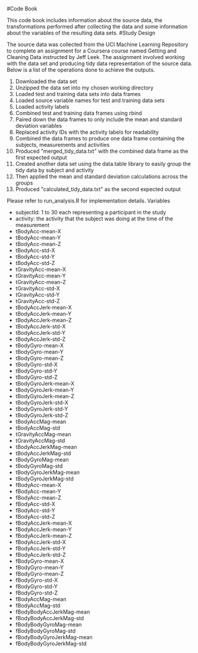 #Code Book

This code book includes information about the source data, the transformations performed after collecting the data and some information about the variables of the resulting data sets.
#Study Design

The source data was collected from the UCI Machine Learning Repository to complete an assignment for a Coursera course named Getting and Cleaning Data instructed by Jeff Leek. The assignment involved working with the data set and producing tidy data representation of the source data. Below is a list of the operations done to achieve the outputs.

   1. Downloaded the data set
   2. Unzipped the data set into my chosen working directory
   3. Loaded test and training data sets into data frames
   4. Loaded source variable names for test and training data sets
   5. Loaded activity labels
   6. Combined test and training data frames using rbind
   7. Paired down the data frames to only include the mean and standard deviation variables
   8. Replaced activity IDs with the activity labels for readability
   9. Combined the data frames to produce one data frame containing the subjects, measurements and activities
  10. Produced "merged_tidy_data.txt" with the combined data frame as the first expected output
  11. Created another data set using the data.table library to easily group the tidy data by subject and activity
  12. Then applied the mean and standard deviation calculations across the groups
  13. Produced "calculated_tidy_data.txt" as the second expected output

Please refer to run_analysis.R for implementation details.
Variables

   - subjectId: 1 to 30 each representing a participant in the study
   - activity: the activity that the subject was doing at the time of the measurement
   - tBodyAcc-mean-X
   - tBodyAcc-mean-Y
   - tBodyAcc-mean-Z
   - tBodyAcc-std-X
   - tBodyAcc-std-Y
   - tBodyAcc-std-Z
   - tGravityAcc-mean-X
   - tGravityAcc-mean-Y
   - tGravityAcc-mean-Z
   - tGravityAcc-std-X
   - tGravityAcc-std-Y
   - tGravityAcc-std-Z
   - tBodyAccJerk-mean-X
   - tBodyAccJerk-mean-Y
   - tBodyAccJerk-mean-Z
   - tBodyAccJerk-std-X
   - tBodyAccJerk-std-Y
   - tBodyAccJerk-std-Z
   - tBodyGyro-mean-X
   - tBodyGyro-mean-Y
   - tBodyGyro-mean-Z
   - tBodyGyro-std-X
   - tBodyGyro-std-Y
   - tBodyGyro-std-Z
   - tBodyGyroJerk-mean-X
   - tBodyGyroJerk-mean-Y
   - tBodyGyroJerk-mean-Z
   - tBodyGyroJerk-std-X
   - tBodyGyroJerk-std-Y
   - tBodyGyroJerk-std-Z
   - tBodyAccMag-mean
   - tBodyAccMag-std
   - tGravityAccMag-mean
   - tGravityAccMag-std
   - tBodyAccJerkMag-mean
   - tBodyAccJerkMag-std
   - tBodyGyroMag-mean
   - tBodyGyroMag-std
   - tBodyGyroJerkMag-mean
   - tBodyGyroJerkMag-std
   - fBodyAcc-mean-X
   - fBodyAcc-mean-Y
   - fBodyAcc-mean-Z
   - fBodyAcc-std-X
   - fBodyAcc-std-Y
   - fBodyAcc-std-Z
   - fBodyAccJerk-mean-X
   - fBodyAccJerk-mean-Y
   - fBodyAccJerk-mean-Z
   - fBodyAccJerk-std-X
   - fBodyAccJerk-std-Y
   - fBodyAccJerk-std-Z
   - fBodyGyro-mean-X
   - fBodyGyro-mean-Y
   - fBodyGyro-mean-Z
   - fBodyGyro-std-X
   - fBodyGyro-std-Y
   - fBodyGyro-std-Z
   - fBodyAccMag-mean
   - fBodyAccMag-std
   - fBodyBodyAccJerkMag-mean
   - fBodyBodyAccJerkMag-std
   - fBodyBodyGyroMag-mean
   - fBodyBodyGyroMag-std
   - fBodyBodyGyroJerkMag-mean
   - fBodyBodyGyroJerkMag-std